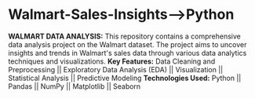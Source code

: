 # Walmart-Sales-Insights-->Python
**WALMART DATA ANALYSIS:** This repository contains a comprehensive data analysis project on the Walmart dataset. The project aims to uncover insights and trends in Walmart's sales data through various data analytics techniques and visualizations.
**Key Features:**
Data Cleaning and Preprocessing || Exploratory Data Analysis (EDA) || Visualization || Statistical Analysis || Predictive Modeling
**Technologies Used:**
Python || Pandas || NumPy || Matplotlib || Seaborn
